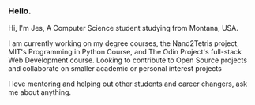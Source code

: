 ### Hello.

<!--
**selectxfromxwhere/selectxfromxwhere** is a ✨ _special_ ✨ repository because its `README.md` (this file) appears on your GitHub profile.

Here are some ideas to get you started:

- 🔭 I’m currently working on ...
- 🌱 I’m currently learning ...
- 👯 I’m looking to collaborate on ...
- 🤔 I’m looking for help with ...
- 💬 Ask me about ...
- 📫 How to reach me: ...
- 😄 Pronouns: ...
- ⚡ Fun fact: ...
-->

Hi, I'm Jes, A Computer Science student studying from Montana, USA.

I am currently working on my degree courses, the Nand2Tetris project, MIT's Programming in Python Course, and The Odin Project's full-stack Web Development course. Looking to contribute to Open Source projects and collaborate on smaller academic or personal interest projects

I love mentoring and helping out other students and career changers, ask me about anything. 
